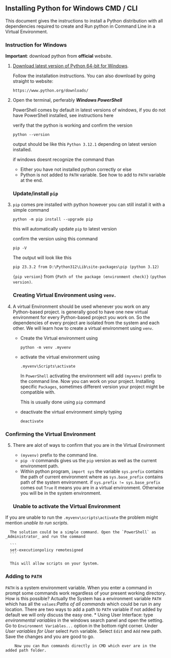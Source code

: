 
## Installing Python for Windows CMD / CLI

This document gives the instructions to install a Python distribution with all dependencies required to create and Run python in Command Line in a Virtual Environment.


### Instruction for Windows

**Important**: download python from **official** website.

1. [Download latest version of Python 64-bit for Windows](https://www.python.org/ftp/python/3.12.1/python-3.12.1-amd64.exe).

   Follow the installation instructions.
   You can also download by going straight to website:

    ```
    https://www.python.org/downloads/
    ```

2. Open the terminal, perferably ***Windows PowerShell***


   PowerShell comes by default in latest versions of windows, if you do not have PowerShell installed, see instructions here


   verify that the python is working and confirm the version 
    ```
    python --version
    ```

    output should be like this `Python 3.12.1` depending on latest version installed.

   
     if windows doesnt recognize the command than

     * Either you have not installed python correctly or else
     * Python is not added to `PATH` variable. See how to add to `PATH` variable at the end.

   ### Update/install `pip`
3. `pip` comes pre installed with python however you can still install it with a simple command
    ```
    python -m pip install --upgrade pip
    ```
    this will automatically update `pip` to latest version
  
    confirm the version using this command
    ```
    pip -V
    ```
    The output will look like this

     `pip 23.3.2 from D:\Python312\Lib\site-packages\pip (python 3.12)`

    `{pip version}` from `{Path of the package (environment check)}` `(python version)`.


   ### Creating Virtual Environment using `venv`.
   
4.   A virtual Environment should be used whenever you work on any Python-based project.
     is generally good to have one new virtual environment for every Python-based project you work on.
     So the dependencies of every project are isolated from the system and each other. We will learn how to create a virtual environment using `venv`.
      *  Create the Virtual environment using
          ```
          python -m venv .myvenv
          ```
      *  activate the virtual environment using
          ```
          .myvenv\Scripts\activate
          ```
          In `PowerShell` activating the environment will add `(myvenv)` prefix to the command line.
           Now you can work on your project. Installing specific `Packages`, sometimes different version your project might be compatible with.

         This is usually done using `pip` command 
      *  deactivate the virtual environment simply typing
          ```
          deactivate
          ```
   ### Confirming the Virtual Environment
5. There are alot of ways to confirm that you are in the Virtual Environment     
      *   `(myvenv)` prefix to the command line.
      *    `pip -V` commands gives us the `pip` version as well as the current environment path. 
      *    Within python program, `import sys` the variable `sys.prefix` contains the path of current environment where as `sys.base_prefix`
            contains path of the system environment. if `sys.prefix != sys.base_prefix` comes out `True` it means you are in a virtual environment.
            Otherwise you will be in the system environment.
                  
   ### Unable to activate the Virtual Environment
 If you are unable to run the `.myvenv\scripts\activate` the problem might mention _unable to run scripts_.
  
      The solution could be a simple command. Open the `PowerShell` as _Administrator_ and run the command
      
      ```
      set-executionpolicy remotesigned
      ```
      
      This will allow scripts on your System.
   ### Adding to `PATH`  
 `PATH` is a system environment variable. When you enter a command in prompt some commands work regardless of your present working directory.
      How is this possible? Actually the System has a environment variable `PATH` which has all the `values`:_Paths of all commands_ which could be run in any location.
      There are two ways to add a path to `PATH` variable if not added by default we will only discuss the easy one.
    *    Using User Interface: type _environmental variables_ in the windows search panel and open the setting. Go to `Environment Variables...` option in the bottom right corner.
         Under _User variables for User_  select `Path` variable. Select `Edit` and `Add` new path. Save the changes and you are good to go.
        
      
        Now you can Run commands directly in CMD which ever are in the added path folder.
    
   
